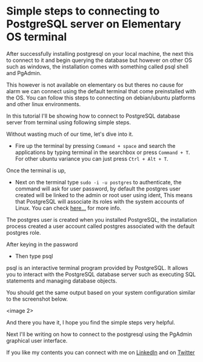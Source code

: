 # Simple steps to connecting to PostgreSQL server on Elementary OS terminal

After successfully installing postgresql on your local machine, the next this to connect to it and begin querying the database but however on other OS such as windows, the installation comes with something called psql shell and PgAdmin.


This however is not available on elementary os but theres no cause for alarm we can connect using the default terminal that come preinstalled with the OS. You can follow this steps to connecting on debian/ubuntu platforms and other linux environments.

In this tutorial I'll be showing how to connect to PostgreSQL database server from terminal using following simple steps.

Without wasting much of our time, let's dive into it.


-  Fire up the terminal by pressing `Command + space` and search the applications by typing terminal in the searchbox or press `Command + T`. For other ubuntu variance you can just press `Ctrl + Alt + T`.

Once the terminal is up, 


-  Next on the terminal type `sudo -i -u postgres` to authenticate, the command will ask for user password, by default the postgres user created will be linked to the admin or root user using ident, This means that PostgreSQL will associate its roles with the system accounts of Linux. You can check [here...](https://www.postgresqltutorial.com/install-postgresql-linux/) for more info.

The postgres user is created when you installed PostgreSQL, the installation process created a user account called postgres associated with the default postgres role.


After keying in the password


- Then type psql

psql is an interactive terminal program provided by PostgreSQL. It allows you to interact with the PostgreSQL database server such as executing SQL statements and managing database objects.

You should get the same output based on your system configuration similar to the screenshot below.

<image 2>

And there you have it, I hope you find the simple steps very helpful.

Next I'll be writing on how to connect to the postgresql using the PgAdmin graphical user interface.

If you like my contents you can connect with me on [LinkedIn](https://www.linkedin.com/in/ola-ishola/) and on [Twitter](https://twitter.com/Orlaish)







